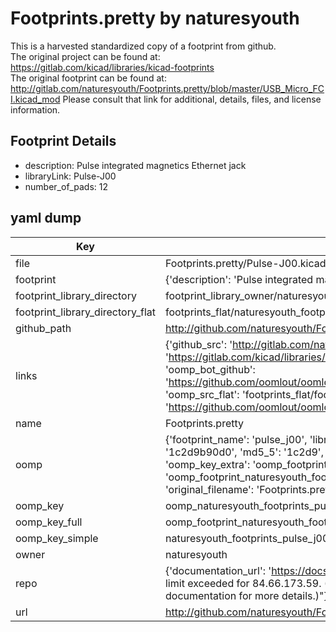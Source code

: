 # Footprints.pretty by naturesyouth  
This is a harvested standardized copy of a footprint from github.  
The original project can be found at:  
https://gitlab.com/kicad/libraries/kicad-footprints  
The original footprint can be found at:
http://gitlab.com/naturesyouth/Footprints.pretty/blob/master/USB_Micro_FCI.kicad_mod
Please consult that link for additional, details, files, and license information.  
## Footprint Details
* description: Pulse integrated magnetics Ethernet jack  
* libraryLink: Pulse-J00  
* number_of_pads: 12  
## yaml dump  
| Key | Value |  
| --- | --- |  
| file | Footprints.pretty/Pulse-J00.kicad_mod |  
| footprint | {'description': 'Pulse integrated magnetics Ethernet jack', 'libraryLink': 'Pulse-J00', 'number_of_pads': 12} |  
| footprint_library_directory | footprint_library_owner/naturesyouth_Footprints.pretty |  
| footprint_library_directory_flat | footprints_flat/naturesyouth_footprints_pulse_j00/working |  
| github_path | http://github.com/naturesyouth/Footprints.pretty/blob/master/Pulse-J00.kicad_mod |  
| links | {'github_src': 'http://gitlab.com/naturesyouth/Footprints.pretty/blob/master/USB_Micro_FCI.kicad_mod', 'github_src_repo': 'https://gitlab.com/kicad/libraries/kicad-footprints', 'oomp_bot': 'footprints/naturesyouth_footprints_pulse_j00/working', 'oomp_bot_github': 'https://github.com/oomlout/oomlout_oomp_footprint_bot/tree/main/footprints/naturesyouth_footprints_pulse_j00/working', 'oomp_src_flat': 'footprints_flat/footprints_flat/naturesyouth_footprints_pulse_j00/working', 'oomp_src_flat_github': 'https://github.com/oomlout/oomlout_oomp_footprint_src/tree/main/footprints_flat/naturesyouth_footprints_pulse_j00/working'} |  
| name | Footprints.pretty |  
| oomp | {'footprint_name': 'pulse_j00', 'library_name': 'footprints', 'md5': '1c2d9b90d0acdf5a7782dca1f9917223', 'md5_10': '1c2d9b90d0', 'md5_5': '1c2d9', 'md5_6': '1c2d9b', 'oomp_key': 'oomp_naturesyouth_footprints_pulse_j00', 'oomp_key_extra': 'oomp_footprint_naturesyouth_footprints_pulse_j00', 'oomp_key_full': 'oomp_footprint_naturesyouth_footprints_pulse_j00_1c2d9b', 'oomp_key_simple': 'naturesyouth_footprints_pulse_j00', 'original_filename': 'Footprints.pretty/Pulse-J00.kicad_mod', 'owner_name': 'naturesyouth'} |  
| oomp_key | oomp_naturesyouth_footprints_pulse_j00 |  
| oomp_key_full | oomp_footprint_naturesyouth_footprints_pulse_j00 |  
| oomp_key_simple | naturesyouth_footprints_pulse_j00 |  
| owner | naturesyouth |  
| repo | {'documentation_url': 'https://docs.github.com/rest/overview/resources-in-the-rest-api#rate-limiting', 'message': "API rate limit exceeded for 84.66.173.59. (But here's the good news: Authenticated requests get a higher rate limit. Check out the documentation for more details.)"} |  
| url | http://github.com/naturesyouth/Footprints.pretty |  

